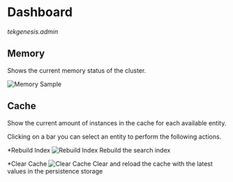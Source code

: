 # Dashboard

_tekgenesis.admin_

## Memory

Shows the current memory status of the cluster.

![Memory Sample](/img/memorySample.png)

## Cache

Show the current amount of instances in the cache for each available entity.

Clicking on a bar you can select an entity to perform the following actions.

*Rebuild Index ![Rebuild Index](/img/rebuildIndex.png)
Rebuild the search index

*Clear Cache  ![Clear Cache](/img/clearCache.png)
Clear and reload the cache with the latest values in the persistence storage

